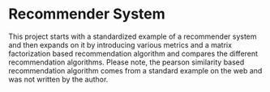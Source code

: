 # Recommender System

This project starts with a standardized example of a recommender system and then expands on it by introducing various metrics and a matrix factorization based recommendation algorithm and compares the different recommendation algorithms. Please note, the pearson similarity based recommendation algorithm comes from a standard example on the web and was not written by the author. 
